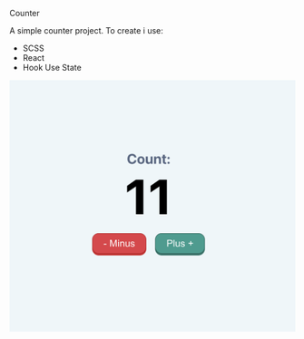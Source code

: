Counter

A simple counter project.
To create i use:

* SCSS
* React
* Hook Use State 


<img src="/src/intro.png" alt="Image of the finished project" title="Image of the finished project">